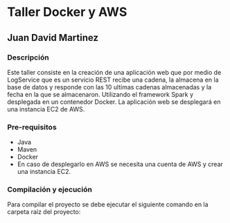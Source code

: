 # Taller Docker y AWS

## Juan David Martinez


### Descripción

Este taller consiste en la creación de una aplicación web que por medio de LogService que es un servicio REST recibe una cadena, la almacena en la base de datos y responde con las 10 ultimas cadenas almacenadas y la fecha en la que se almacenaron. Utilizando el framework Spark y desplegada en un contenedor Docker. La aplicación web se desplegará en una instancia EC2 de AWS.


### Pre-requisitos

* Java
* Maven
* Docker
* En caso de desplegarlo en AWS se necesita una cuenta de AWS y crear una instancia EC2.
  
### Compilación y ejecución

Para compilar el proyecto se debe ejecutar el siguiente comando en la carpeta raíz del proyecto:


